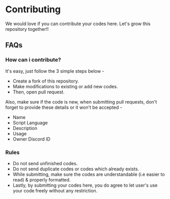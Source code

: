 # Contributing
We would love if you can contribute your codes here. Let's grow this repository together!!

## FAQs

### How can i contribute?
It's easy, just follow the 3 simple steps below -
- Create a fork of this repository.
- Make modifications to existing or add new codes.
- Then, open pull request.

Also, make sure if the code is new, when submitting pull requests, don't forget to provide these details or it won't be accepted -

- Name
- Script Language
- Description
- Usage 
- Owner Discord ID

### Rules
- Do not send unfinished codes.
- Do not send duplicate codes or codes which already exists.
- While submitting, make sure the codes are understandable (i.e easier to read) & properly formatted.
- Lastly, by submitting your codes here, you do agree to let user's use your code freely without any restriction.
